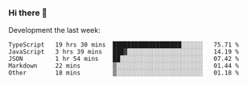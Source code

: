 ### Hi there 👋

Development the last week:
<!--START_SECTION:waka-->

```text
TypeScript   19 hrs 30 mins  ███████████████████░░░░░░   75.71 %
JavaScript   3 hrs 39 mins   ███▓░░░░░░░░░░░░░░░░░░░░░   14.19 %
JSON         1 hr 54 mins    ██░░░░░░░░░░░░░░░░░░░░░░░   07.42 %
Markdown     22 mins         ▒░░░░░░░░░░░░░░░░░░░░░░░░   01.44 %
Other        18 mins         ▒░░░░░░░░░░░░░░░░░░░░░░░░   01.18 %
```

<!--END_SECTION:waka-->

<!--
**JASONPANGGO/jasonpanggo** is a ✨ _special_ ✨ repository because its `README.md` (this file) appears on your GitHub profile.

Here are some ideas to get you started:

- 🔭 I’m currently working on ...
- 🌱 I’m currently learning ...
- 👯 I’m looking to collaborate on ...
- 🤔 I’m looking for help with ...
- 💬 Ask me about ...
- 📫 How to reach me: ...
- 😄 Pronouns: ...
- ⚡ Fun fact: ...
-->
